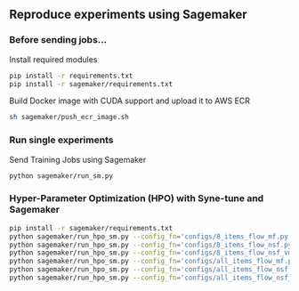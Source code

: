 ## Reproduce experiments using Sagemaker

### Before sending jobs...
Install required modules
```bash
pip install -r requirements.txt
pip install -r sagemaker/requirements.txt
```
Build Docker image with CUDA support and upload it to AWS ECR
```bash
sh sagemaker/push_ecr_image.sh
```

### Run single experiments
Send Training Jobs using Sagemaker
```bash
python sagemaker/run_sm.py
```

### Hyper-Parameter Optimization (HPO) with Syne-tune and Sagemaker

```bash
pip install -r sagemaker/requirements.txt
python sagemaker/run_hpo_sm.py --config_fn='configs/8_items_flow_mf.py' --smi_method='flow'
python sagemaker/run_hpo_sm.py --config_fn='configs/8_items_flow_nsf.py' --smi_method='flow'
python sagemaker/run_hpo_sm.py --config_fn='configs/8_items_flow_nsf_vmp_flow.py' --smi_method='vmp_flow'
python sagemaker/run_hpo_sm.py --config_fn='configs/all_items_flow_mf.py' --smi_method='flow'
python sagemaker/run_hpo_sm.py --config_fn='configs/all_items_flow_nsf.py' --smi_method='flow'
python sagemaker/run_hpo_sm.py --config_fn='configs/all_items_flow_nsf_vmp_flow.py' --smi_method='vmp_flow' --log_dir $HOME/spatial-smi-output/hpo_log_20220917 --alsologtostderr &
```

